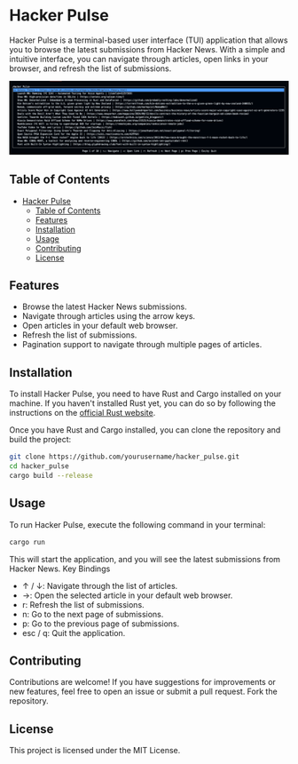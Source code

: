 # Hacker Pulse

Hacker Pulse is a terminal-based user interface (TUI) application that allows you to browse the latest submissions from Hacker News. With a simple and intuitive interface, you can navigate through articles, open links in your browser, and refresh the list of submissions.

![alt text](images/hacker_pulse.png)

## Table of Contents

- [Hacker Pulse](#hacker-pulse)
  - [Table of Contents](#table-of-contents)
  - [Features](#features)
  - [Installation](#installation)
  - [Usage](#usage)
  - [Contributing](#contributing)
  - [License](#license)

## Features

- Browse the latest Hacker News submissions.
- Navigate through articles using the arrow keys.
- Open articles in your default web browser.
- Refresh the list of submissions.
- Pagination support to navigate through multiple pages of articles.

## Installation

To install Hacker Pulse, you need to have Rust and Cargo installed on your machine. If you haven't installed Rust yet, you can do so by following the instructions on the [official Rust website](https://www.rust-lang.org/tools/install).

Once you have Rust and Cargo installed, you can clone the repository and build the project:

```bash
git clone https://github.com/yourusername/hacker_pulse.git
cd hacker_pulse
cargo build --release
```

## Usage
To run Hacker Pulse, execute the following command in your terminal:
```bash
cargo run
```

This will start the application, and you will see the latest submissions from Hacker News.
Key Bindings
- ↑ / ↓: Navigate through the list of articles.
- →: Open the selected article in your default web browser.
- r: Refresh the list of submissions.
- n: Go to the next page of submissions.
- p: Go to the previous page of submissions.
- esc / q: Quit the application.

## Contributing
Contributions are welcome! If you have suggestions for improvements or new features, feel free to open an issue or submit a pull request.
Fork the repository.

## License
This project is licensed under the MIT License.